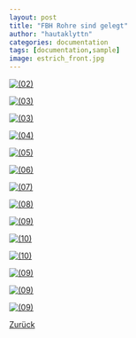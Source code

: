 ```yaml
---
layout: post
title: "FBH Rohre sind gelegt"
author: "hautaklyttn"
categories: documentation
tags: [documentation,sample]
image: estrich_front.jpg
---
```


<a href="../assets/img/estrich_front.jpg" data-lightbox="Est" data-title="">![(02)](../assets/img/estrich_front.jpg)</a>

<a href="../assets/img/15_03_2020_(1).jpg" data-lightbox="Est" data-title="">![(03)](../assets/img/15_03_2020_(1).jpg)</a>

<a href="../assets/img/15_03_2020_(2).jpg" data-lightbox="Est" data-title="">![(03)](../assets/img/15_03_2020_(2).jpg)</a>

<a href="../assets/img/15_03_2020_(3).jpg" data-lightbox="Est" data-title="">![(04)](../assets/img/15_03_2020_(3).jpg)</a>

<a href="../assets/img/15_03_2020_(4).jpg" data-lightbox="Est" data-title="">![(05)](../assets/img/15_03_2020_(4).jpg)</a>

<a href="../assets/img/15_03_2020_(5).jpg" data-lightbox="Est" data-title="">![(06)](../assets/img/15_03_2020_(5).jpg)</a>

<a href="../assets/img/15_03_2020_(6).jpg" data-lightbox="Est" data-title="">![(07)](../assets/img/15_03_2020_(6).jpg)</a>

<a href="../assets/img/15_03_2020_(7).jpg" data-lightbox="Est" data-title="">![(08)](../assets/img/15_03_2020_(7).jpg)</a>

<a href="../assets/img/15_03_2020_(8).jpg" data-lightbox="Est" data-title="">![(09)](../assets/img/15_03_2020_(8).jpg)</a>

<a href="../assets/img/15_03_2020_(9).jpg" data-lightbox="Est" data-title="">![(10)](../assets/img/15_03_2020_(9).jpg)</a>

<a href="../assets/img/15_03_2020_(10).jpg" data-lightbox="Est" data-title="">![(10)](../assets/img/15_03_2020_(10).jpg)</a>

<a href="../assets/img/15_03_2020_(11).jpg" data-lightbox="Est" data-title="">![(09)](../assets/img/15_03_2020_(11).jpg)</a>

<a href="../assets/img/15_03_2020_(12).jpg" data-lightbox="Est" data-title="">![(09)](../assets/img/15_03_2020_(12).jpg)</a>

<a href="../assets/img/15_03_2020_(13).jpg" data-lightbox="Est" data-title="">![(09)](../assets/img/15_03_2020_(13).jpg)</a>

[Zurück](/hausblog)  
